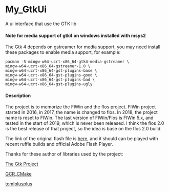 # My_GtkUi

A ui interface that use the GTK lib

#### Note for media support of gtk4 on windows installed with msys2

The Gtk 4 depends on gstreamer for media support, you may need install these packages to enable media support, for example:

```shell
pacman -S mingw-w64-ucrt-x86_64-gtk4-media-gstreamer \
mingw-w64-ucrt-x86_64-gstreamer-1.0 \
mingw-w64-ucrt-x86_64-gst-plugins-base \
mingw-w64-ucrt-x86_64-gst-plugins-good \
mingw-w64-ucrt-x86_64-gst-plugins-bad \
mingw-w64-ucrt-x86_64-gst-plugins-ugly 
```

#### Description

The project is to memorize the FlWin and the flos project. FlWin project started in 2016, in 2017, the name is changed to flos. In 2018, the project name is reset to FlWin. The last version of FlWin/Flos is FlWin 5.x, and tested in the start of 2019, which is never been released. I think the flos 2.0 is the best release of that project, so the idea is base on the flos 2.0 build.

The link of the original flash file is [here](https://github.com/daleclack/My_GtkUi/releases/download/v4.1_flos/Flos2.0.swf), and it should can be played with recent ruffle builds and official Adobe Flash Player.

Thanks for these author of libraries used by the project:

[The Gtk Project](https://www.gtk.org/)

[GCR_CMake](https://github.com/Makman2/GCR_CMake)

[tomlplusplus](https://github.com/marzer/tomlplusplushttps://github.com/marzer/tomlplusplus)
